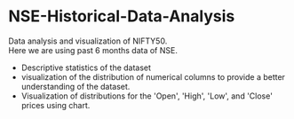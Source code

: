 # NSE-Historical-Data-Analysis
Data analysis and visualization of NIFTY50.
<br>
Here we are using past 6 months data of NSE.
<br>
<ul><li>Descriptive statistics of the dataset</li>
<li>visualization of  the distribution of numerical columns to provide a better understanding of the dataset.</li>
<li>Visualization of distributions for the 'Open', 'High', 'Low', and 'Close' prices using chart.</li></ul>
